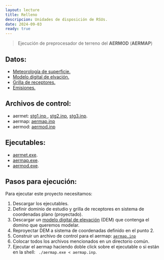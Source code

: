 ```yaml
--- 
layout: lecture
title: Relleno
descripcion: Unidades de disposición de RSUs.
date: 2024-09-03
ready: true
---
```


> Ejecución de preprocesador de terreno del **AERMOD** (**AERMAP**)

## Datos:
- [Meteorología de superficie.](./relleno/875530-99999-2024)
- [Modelo digital de elvación.](./relleno/ceamse.tif)
- [Grilla de receptores.      ](./relleno/ceamse.rec)
- [Emisiones.                 ](./relleno/emis.csv)

## Archivos de control:

- aermet: [stg1.inp  ](./relleno/stg1.inp), [stg2.inp](./relleno/stg2.inp), [stg3.inp](./relleno/stg3.inp).
- aermap: [aermap.inp](./relleno/aermap.inp)
- aermod: [aermod.inp](./relleno/aermod.inp)


## Ejecutables:

- [aermet.exe](https://gaftp.epa.gov/Air/aqmg/SCRAM/models/related/aermap/aermap_exe.zip).
- [aermap.exe](https://gaftp.epa.gov/Air/aqmg/SCRAM/models/related/aermap/aermap_exe.zip).
- [aermod.exe](https://gaftp.epa.gov/Air/aqmg/SCRAM/models/related/aermap/aermap_exe.zip).


## Pasos para ejecución:
Para ejecutar este proyecto necesitamos:
1. Descargar los ejecutables.
2. Definir dominio de estudio y grilla de receptores en sistema de coordenadas plano (proyectado).
3. Descargar un [modelo digital de elevación](https://www.ign.gob.ar/NuestrasActividades/Geodesia/ModeloDigitalElevaciones/Mapa) (DEM) que contenga el domino que queremos modelar.
4. Reproyectar DEM a sistema de coordenadas definido en el punto 2.
5. Construir un archivo de control para el aermap: [``aermap.inp``](archivos/aermod/aermap.inp)
6. Colocar todos los archivos mencionados en un directorio común.
7. Ejecutar el aermap haciendo doble click sobre el ejecutable o si están en la shell: `` ./aermap.exe < aermap.inp``.


